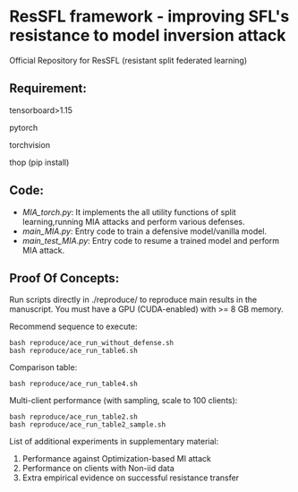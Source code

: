 # ResSFL framework - improving SFL's resistance to model inversion attack
Official Repository for ResSFL (resistant split federated learning)

## Requirement:
tensorboard>1.15

pytorch

torchvision

thop (pip install)

## Code:

* *MIA_torch.py*: It implements the all utility functions of split learning,running MIA attacks and perform various defenses.
* *main_MIA.py*: Entry code to train a defensive model/vanilla model.
* *main_test_MIA.py*: Entry code to resume a trained model and perform MIA attack.

## Proof Of Concepts:
Run scripts directly in ./reproduce/ to reproduce main results in the manuscript. You must have a GPU (CUDA-enabled) with >= 8 GB memory.

Recommend sequence to execute:
```
bash reproduce/ace_run_without_defense.sh
bash reproduce/ace_run_table6.sh
```

Comparison table:
```
bash reproduce/ace_run_table4.sh
```

Multi-client performance (with sampling, scale to 100 clients):
```
bash reproduce/ace_run_table2.sh
bash reproduce/ace_run_table2_sample.sh
```



List of additional experiments in supplementary material:

1. Performance against Optimization-based MI attack
2. Performance on clients with Non-iid data
3. Extra empirical evidence on successful resistance transfer